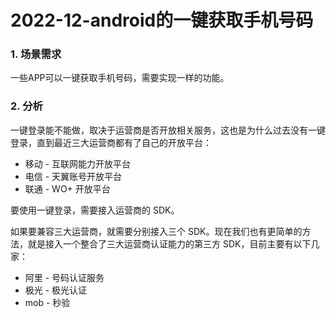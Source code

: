 # 2022-12-android的一键获取手机号码

### 1. 场景需求
一些APP可以一键获取手机号码，需要实现一样的功能。

### 2. 分析
一键登录能不能做，取决于运营商是否开放相关服务，这也是为什么过去没有一键登录，直到最近三大运营商都有了自己的开放平台：

- 移动 - 互联网能力开放平台
- 电信 - 天翼账号开放平台
- 联通 - WO+ 开放平台


要使用一键登录，需要接入运营商的 SDK。

如果要兼容三大运营商，就需要分别接入三个 SDK。现在我们也有更简单的方法，就是接入一个整合了三大运营商认证能力的第三方 SDK，目前主要有以下几家：

- 阿里 - 号码认证服务
- 极光 - 极光认证
- mob - 秒验



